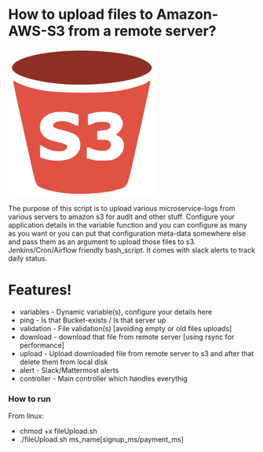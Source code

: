 # How to upload files to Amazon-AWS-S3 from a remote server? 

[![aws_s3-upload](aws-s3-bucket.svg)](repo_url)

The purpose of this script is to upload various microservice-logs from various servers to amazon s3 for audit and other stuff. Configure your application details in the variable function and you can configure as many as you want or you can put that configuration meta-data somewhere else and pass them as an argument to upload those files to s3. Jenkins/Cron/Airflow friendly bash_script. It comes with slack alerts to track daily status. 

#  Features!

  - variables - Dynamic variable(s), configure your details here
  - ping - Is that Bucket-exists / Is that server up
  - validation - File validation(s) [avoiding empty or old files uploads]
  - download - download that file from remote server [using rsync for performance]
  - upload - Upload downloaded file from remote server to s3 and after that delete them from local disk
  - alert - Slack/Mattermost alerts
  - controller - Main controller which handles everythig 

### How to run

From linux:

* chmod +x fileUpload.sh 
* ./fileUpload.sh ms_name[signup_ms/payment_ms]

